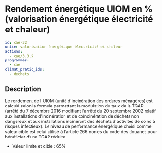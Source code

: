# Rendement énergétique UIOM en % (valorisation énergétique électricité et chaleur)
```yaml
id: cae-32
unite: valorisation énergétique électricité et chaleur
actions:
  - cae/3.3.5
programmes:
  - cae
climat_pratic_ids:
  - dechets
```
## Description
Le rendement de l'UIOM (unité d'incinération des ordures ménagères) est calculé selon la formule permettant la modulation du taux de la TGAP (arrêté du 7 décembre 2016 modifiant l'arrêté du 20 septembre 2002 relatif aux installations d'incinération et de coïncinération de déchets non dangereux et aux installations incinérant des déchets d'activités de soins à risques infectieux). Le niveau de performance énergétique choisi comme valeur cible est celui utilisé à l'article 266 nonies du code des douanes pour bénéficier d’une TGAP réduite.

- Valeur limite et cible : 65%




